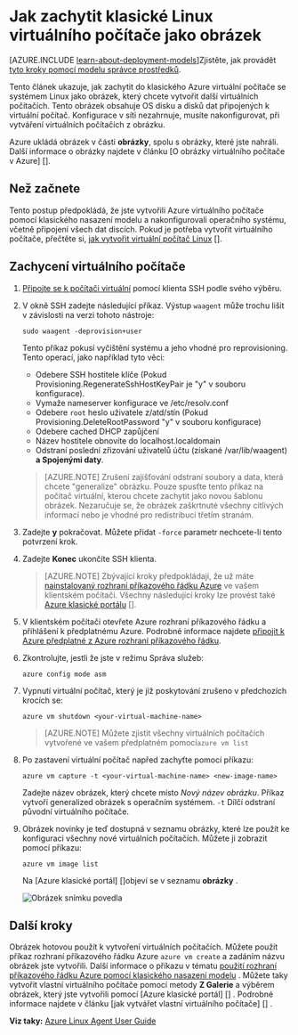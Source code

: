 <properties
    pageTitle="Zachyťte libovolný obraz z Linux OM | Microsoft Azure"
    description="Naučte se zachyťte libovolný obraz z na základě Linux Azure virtuálního počítače (OM) vytvořená pomocí klasické nasazení modelu."
    services="virtual-machines-linux"
    documentationCenter=""
    authors="iainfoulds"
    manager="timlt"
    editor="tysonn"
    tags="azure-service-management"/>

<tags
    ms.service="virtual-machines-linux"
    ms.workload="infrastructure-services"
    ms.tgt_pltfrm="vm-linux"
    ms.devlang="na"
    ms.topic="article"
    ms.date="08/31/2016"
    ms.author="iainfou"/>


# <a name="how-to-capture-a-classic-linux-virtual-machine-as-an-image"></a>Jak zachytit klasické Linux virtuálního počítače jako obrázek

[AZURE.INCLUDE [learn-about-deployment-models](../../includes/learn-about-deployment-models-classic-include.md)]Zjistěte, jak provádět [tyto kroky pomocí modelu správce prostředků](virtual-machines-linux-capture-image.md).

Tento článek ukazuje, jak zachytit do klasického Azure virtuální počítače se systémem Linux jako obrázek, který chcete vytvořit další virtuálních počítačích. Tento obrázek obsahuje OS disku a disků dat připojených k virtuální počítač. Konfigurace v síti nezahrnuje, musíte nakonfigurovat, při vytváření virtuálních počítačích z obrázku.

Azure ukládá obrázek v části **obrázky**, spolu s obrázky, které jste nahráli. Další informace o obrázky najdete v článku [O obrázky virtuálního počítače v Azure] [].

## <a name="before-you-begin"></a>Než začnete

Tento postup předpokládá, že jste vytvořili Azure virtuálního počítače pomocí klasického nasazení modelu a nakonfigurovali operačního systému, včetně připojení všech dat discích. Pokud je potřeba vytvořit virtuálního počítače, přečtěte si, [jak vytvořit virtuální počítač Linux] [].


## <a name="capture-the-virtual-machine"></a>Zachycení virtuálního počítače

1. [Připojte se k počítači virtuální](virtual-machines-linux-mac-create-ssh-keys.md) pomocí klienta SSH podle svého výběru.

2. V okně SSH zadejte následující příkaz. Výstup `waagent` může trochu lišit v závislosti na verzi tohoto nástroje:

    `sudo waagent -deprovision+user`

    Tento příkaz pokusí vyčištění systému a jeho vhodné pro reprovisioning. Tento operací, jako například tyto věci:

    - Odebere SSH hostitele klíče (Pokud Provisioning.RegenerateSshHostKeyPair je "y" v souboru konfigurace).
    - Vymaže nameserver konfigurace ve /etc/resolv.conf
    - Odebere `root` heslo uživatele z/atd/stín (Pokud Provisioning.DeleteRootPassword "y" v souboru konfigurace)
    - Odebere cached DHCP zapůjčení
    - Název hostitele obnovíte do localhost.localdomain
    - Odstraní poslední zřizování uživatelů účtu (získané /var/lib/waagent) **a Spojenými daty**.

    >[AZURE.NOTE] Zrušení zajišťování odstraní soubory a data, která chcete "generalize" obrázku. Pouze spusťte tento příkaz na počítač virtuální, kterou chcete zachytit jako novou šablonu obrázek. Nezaručuje se, že obrázek zaškrtnuté všechny citlivých informací nebo je vhodné pro redistribuci třetím stranám.


3. Zadejte **y** pokračovat. Můžete přidat `-force` parametr nechcete-li tento potvrzení krok.

4. Zadejte **Konec** ukončíte SSH klienta.

    >[AZURE.NOTE] Zbývající kroky předpokládají, že už máte [nainstalovaný rozhraní příkazového řádku Azure](../xplat-cli-install.md) ve vašem klientském počítači. Všechny následující kroky lze provést také [Azure klasické portálu] [].

5. V klientském počítači otevřete Azure rozhraní příkazového řádku a přihlášení k předplatnému Azure. Podrobné informace najdete [připojit k Azure předplatné z Azure rozhraní příkazového řádku](../xplat-cli-connect.md).

6. Zkontrolujte, jestli že jste v režimu Správa služeb:

    `azure config mode asm`

7. Vypnutí virtuální počítač, který je již poskytování zrušeno v předchozích krocích se:

    `azure vm shutdown <your-virtual-machine-name>`

    >[AZURE.NOTE] Můžete zjistit všechny virtuálních počítačích vytvořené ve vašem předplatném pomocí`azure vm list`

8. Po zastavení virtuální počítač napřed zachyťte pomocí příkazu:

    `azure vm capture -t <your-virtual-machine-name> <new-image-name>`

    Zadejte název obrázek, který chcete místo _Nový název obrázku_. Příkaz vytvoří generalized obrázek s operačním systémem. `-t` Dílčí odstraní původní virtuálního počítače.

9.  Obrázek novinky je teď dostupná v seznamu obrázky, které lze použít ke konfiguraci všechny nové virtuálních počítačích. Můžete ji zobrazit pomocí příkazu:

    `azure vm image list`

    Na [Azure klasické portál] []objeví se v seznamu **obrázky** .

    ![Obrázek snímku povedla](./media/virtual-machines-linux-classic-capture-image/VMCapturedImageAvailable.png)


## <a name="next-steps"></a>Další kroky
Obrázek hotovou použít k vytvoření virtuálních počítačích. Můžete použít příkaz rozhraní příkazového řádku Azure `azure vm create` a zadáním názvu obrázek jste vytvořili. Další informace o příkazu v tématu [použití rozhraní příkazového řádku Azure pomocí klasického nasazení modelu](../virtual-machines-command-line-tools.md) . Můžete taky vytvořit vlastní virtuálního počítače pomocí metody **Z Galerie** a výběrem obrázek, který jste vytvořili pomocí [Azure klasické portál] [] . Podrobné informace najdete v článku [jak vytvářet vlastní virtuálního počítače] [] .

**Viz taky:** [Azure Linux Agent User Guide](virtual-machines-linux-agent-user-guide.md)

[Azure klasické portálu]: http://manage.windowsazure.com
[Virtuální počítač obrázky v Azure]: virtual-machines-linux-classic-about-images.md
[Jak vytvořit vlastní virtuálního počítače]: virtual-machines-linux-classic-create-custom.md
[How to Attach a Data Disk to a Virtual Machine]: virtual-machines-windows-classic-attach-disk.md
[Jak vytvořit virtuální počítač Linux]: virtual-machines-linux-classic-create-custom.md
